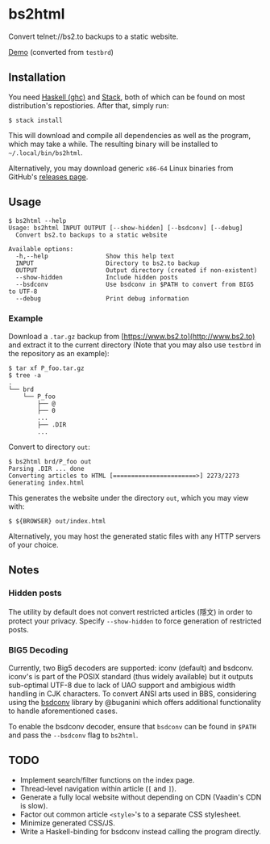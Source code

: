 # bs2html

Convert telnet://bs2.to backups to a static website.

[Demo](https://pkmx.github.io/bs2html/) (converted from `testbrd`)

## Installation

You need [Haskell (ghc)](https://www.haskell.org/ghc/) and [Stack](http://www.haskellstack.org), both of which can be found on most distribution's repostiories. After that, simply run:

```
$ stack install
```

This will download and compile all dependencies as well as the program, which may take a while. The resulting binary will be installed to `~/.local/bin/bs2html`.

Alternatively, you may download generic `x86-64` Linux binaries from GitHub's [releases page](https://github.com/pkmx/bs2html/releases).

## Usage

```
$ bs2html --help
Usage: bs2html INPUT OUTPUT [--show-hidden] [--bsdconv] [--debug]
  Convert bs2.to backups to a static website

Available options:
  -h,--help                Show this help text
  INPUT                    Directory to bs2.to backup
  OUTPUT                   Output directory (created if non-existent)
  --show-hidden            Include hidden posts
  --bsdconv                Use bsdconv in $PATH to convert from BIG5 to UTF-8
  --debug                  Print debug information
```

### Example

Download a `.tar.gz` backup from [https://www.bs2.to](http://www.bs2.to) and extract it to the current directory (Note that you may also use `testbrd` in the repository as an example):

```
$ tar xf P_foo.tar.gz
$ tree -a
.
└── brd
    └── P_foo
        ├── @
        ├── 0
        ...
        ├── .DIR
        ...
```

Convert to directory `out`:

```
$ bs2html brd/P_foo out
Parsing .DIR ... done
Converting articles to HTML [=======================>] 2273/2273
Generating index.html
```

This generates the website under the directory `out`, which you may view with:

```
$ ${BROWSER} out/index.html
```

Alternatively, you may host the generated static files with any HTTP servers of your choice.

## Notes

### Hidden posts

The utility by default does not convert restricted articles (隱文) in order to protect your privacy. Specify `--show-hidden` to force generation of restricted posts.

### BIG5 Decoding

Currently, two Big5 decoders are supported: iconv (default) and bsdconv. iconv's is part of the POSIX standard (thus widely available) but it outputs sub-optimal UTF-8 due to lack of UAO support and ambigious width handling in CJK characters. To convert ANSI arts used in BBS, considering using the [bsdconv](https://github.com/buganini/bsdconv) library by @buganini which offers additional functionality to handle aforementioned cases.

To enable the bsdconv decoder, ensure that `bsdconv` can be found in `$PATH` and pass the `--bsdconv` flag to `bs2html`.

## TODO

* Implement search/filter functions on the index page.
* Thread-level navigation within article (`[` and `]`).
* Generate a fully local website without depending on CDN (Vaadin's CDN is slow).
* Factor out common article `<style>`'s to a separate CSS stylesheet.
* Minimize generated CSS/JS.
* Write a Haskell-binding for bsdconv instead calling the program directly.
